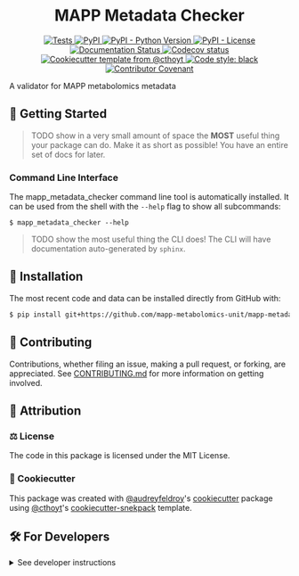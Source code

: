 <!--
<p align="center">
  <img src="https://github.com/mapp-metabolomics-unit/mapp-metadata-checker/raw/main/docs/source/logo.png" height="150">
</p>
-->

<h1 align="center">
  MAPP Metadata Checker
</h1>

<p align="center">
    <a href="https://github.com/mapp-metabolomics-unit/mapp-metadata-checker/actions/workflows/tests.yml">
        <img alt="Tests" src="https://github.com/mapp-metabolomics-unit/mapp-metadata-checker/workflows/Tests/badge.svg" />
    </a>
    <a href="https://pypi.org/project/mapp_metadata_checker">
        <img alt="PyPI" src="https://img.shields.io/pypi/v/mapp_metadata_checker" />
    </a>
    <a href="https://pypi.org/project/mapp_metadata_checker">
        <img alt="PyPI - Python Version" src="https://img.shields.io/pypi/pyversions/mapp_metadata_checker" />
    </a>
    <a href="https://github.com/mapp-metabolomics-unit/mapp-metadata-checker/blob/main/LICENSE">
        <img alt="PyPI - License" src="https://img.shields.io/pypi/l/mapp_metadata_checker" />
    </a>
    <a href='https://mapp_metadata_checker.readthedocs.io/en/latest/?badge=latest'>
        <img src='https://readthedocs.org/projects/mapp_metadata_checker/badge/?version=latest' alt='Documentation Status' />
    </a>
    <a href="https://codecov.io/gh/mapp-metabolomics-unit/mapp-metadata-checker/branch/main">
        <img src="https://codecov.io/gh/mapp-metabolomics-unit/mapp-metadata-checker/branch/main/graph/badge.svg" alt="Codecov status" />
    </a>  
    <a href="https://github.com/cthoyt/cookiecutter-python-package">
        <img alt="Cookiecutter template from @cthoyt" src="https://img.shields.io/badge/Cookiecutter-snekpack-blue" /> 
    </a>
    <a href='https://github.com/psf/black'>
        <img src='https://img.shields.io/badge/code%20style-black-000000.svg' alt='Code style: black' />
    </a>
    <a href="https://github.com/mapp-metabolomics-unit/mapp-metadata-checker/blob/main/.github/CODE_OF_CONDUCT.md">
        <img src="https://img.shields.io/badge/Contributor%20Covenant-2.1-4baaaa.svg" alt="Contributor Covenant"/>
    </a>
</p>

A validator for MAPP metabolomics metadata

## 💪 Getting Started

> TODO show in a very small amount of space the **MOST** useful thing your package can do.
> Make it as short as possible! You have an entire set of docs for later.

### Command Line Interface

The mapp_metadata_checker command line tool is automatically installed. It can
be used from the shell with the `--help` flag to show all subcommands:

```shell
$ mapp_metadata_checker --help
```

> TODO show the most useful thing the CLI does! The CLI will have documentation auto-generated
> by `sphinx`.

## 🚀 Installation

<!-- Uncomment this section after your first ``tox -e finish``
The most recent release can be installed from
[PyPI](https://pypi.org/project/mapp_metadata_checker/) with:

```shell
$ pip install mapp_metadata_checker
```
-->

The most recent code and data can be installed directly from GitHub with:

```bash
$ pip install git+https://github.com/mapp-metabolomics-unit/mapp-metadata-checker.git
```

## 👐 Contributing

Contributions, whether filing an issue, making a pull request, or forking, are appreciated. See
[CONTRIBUTING.md](https://github.com/mapp-metabolomics-unit/mapp-metadata-checker/blob/master/.github/CONTRIBUTING.md) for more information on getting involved.

## 👋 Attribution

### ⚖️ License

The code in this package is licensed under the MIT License.

<!--
### 📖 Citation

Citation goes here!
-->

<!--
### 🎁 Support

This project has been supported by the following organizations (in alphabetical order):

- [Harvard Program in Therapeutic Science - Laboratory of Systems Pharmacology](https://hits.harvard.edu/the-program/laboratory-of-systems-pharmacology/)

-->

<!--
### 💰 Funding

This project has been supported by the following grants:

| Funding Body                                             | Program                                                                                                                       | Grant           |
|----------------------------------------------------------|-------------------------------------------------------------------------------------------------------------------------------|-----------------|
| DARPA                                                    | [Automating Scientific Knowledge Extraction (ASKE)](https://www.darpa.mil/program/automating-scientific-knowledge-extraction) | HR00111990009   |
-->

### 🍪 Cookiecutter

This package was created with [@audreyfeldroy](https://github.com/audreyfeldroy)'s
[cookiecutter](https://github.com/cookiecutter/cookiecutter) package using [@cthoyt](https://github.com/cthoyt)'s
[cookiecutter-snekpack](https://github.com/cthoyt/cookiecutter-snekpack) template.

## 🛠️ For Developers

<details>
  <summary>See developer instructions</summary>

The final section of the README is for if you want to get involved by making a code contribution.

### Development Installation

To install in development mode, use the following:

```bash
$ git clone git+https://github.com/mapp-metabolomics-unit/mapp-metadata-checker.git
$ cd mapp-metadata-checker
$ pip install -e .
```

### 🥼 Testing

After cloning the repository and installing `tox` with `pip install tox`, the unit tests in the `tests/` folder can be
run reproducibly with:

```shell
$ tox
```

Additionally, these tests are automatically re-run with each commit in a [GitHub Action](https://github.com/mapp-metabolomics-unit/mapp-metadata-checker/actions?query=workflow%3ATests).

### 📖 Building the Documentation

The documentation can be built locally using the following:

```shell
$ git clone git+https://github.com/mapp-metabolomics-unit/mapp-metadata-checker.git
$ cd mapp-metadata-checker
$ tox -e docs
$ open docs/build/html/index.html
``` 

The documentation automatically installs the package as well as the `docs`
extra specified in the [`setup.cfg`](setup.cfg). `sphinx` plugins
like `texext` can be added there. Additionally, they need to be added to the
`extensions` list in [`docs/source/conf.py`](docs/source/conf.py).

### 📦 Making a Release

After installing the package in development mode and installing
`tox` with `pip install tox`, the commands for making a new release are contained within the `finish` environment
in `tox.ini`. Run the following from the shell:

```shell
$ tox -e finish
```

This script does the following:

1. Uses [Bump2Version](https://github.com/c4urself/bump2version) to switch the version number in the `setup.cfg`,
   `src/mapp_metadata_checker/version.py`, and [`docs/source/conf.py`](docs/source/conf.py) to not have the `-dev` suffix
2. Packages the code in both a tar archive and a wheel using [`build`](https://github.com/pypa/build)
3. Uploads to PyPI using [`twine`](https://github.com/pypa/twine). Be sure to have a `.pypirc` file configured to avoid the need for manual input at this
   step
4. Push to GitHub. You'll need to make a release going with the commit where the version was bumped.
5. Bump the version to the next patch. If you made big changes and want to bump the version by minor, you can
   use `tox -e bumpversion -- minor` after.
</details>
